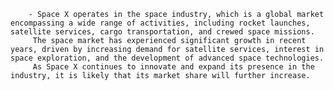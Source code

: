         - Space X operates in the space industry, which is a global market encompassing a wide range of activities, including rocket launches, satellite services, cargo transportation, and crewed space missions.
         The space market has experienced significant growth in recent years, driven by increasing demand for satellite services, interest in space exploration, and the development of advanced space technologies.
         As Space X continues to innovate and expand its presence in the industry, it is likely that its market share will further increase.



